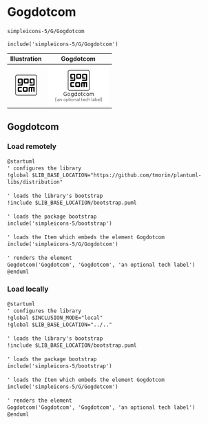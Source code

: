 # Gogdotcom


```text
simpleicons-5/G/Gogdotcom
```

```text
include('simpleicons-5/G/Gogdotcom')
```



| Illustration | Gogdotcom |
| :---: | :---: |
| ![illustration for Illustration](../../simpleicons-5/G/Gogdotcom.png) | ![illustration for Gogdotcom](../../simpleicons-5/G/Gogdotcom.Local.png) |




## Gogdotcom

### Load remotely
```plantuml
@startuml
' configures the library
!global $LIB_BASE_LOCATION="https://github.com/tmorin/plantuml-libs/distribution"

' loads the library's bootstrap
!include $LIB_BASE_LOCATION/bootstrap.puml

' loads the package bootstrap
include('simpleicons-5/bootstrap')

' loads the Item which embeds the element Gogdotcom
include('simpleicons-5/G/Gogdotcom')

' renders the element
Gogdotcom('Gogdotcom', 'Gogdotcom', 'an optional tech label')
@enduml
```

### Load locally
```plantuml
@startuml
' configures the library
!global $INCLUSION_MODE="local"
!global $LIB_BASE_LOCATION="../.."

' loads the library's bootstrap
!include $LIB_BASE_LOCATION/bootstrap.puml

' loads the package bootstrap
include('simpleicons-5/bootstrap')

' loads the Item which embeds the element Gogdotcom
include('simpleicons-5/G/Gogdotcom')

' renders the element
Gogdotcom('Gogdotcom', 'Gogdotcom', 'an optional tech label')
@enduml
```

